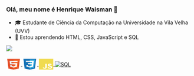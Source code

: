 ### Olá, meu nome é Henrique Waisman 👋
- 🎓 Estudante de Ciência da Computação na Universidade na Vila Velha (UVV)
- 📖 Estou aprendendo HTML, CSS, JavaScript e SQL

<div>
  <a href="https://github.com/henriquewaisman?tab=repositories">
  <!-- <img height="180em" src="https://github-readme-stats.vercel.app/api?username=henriquewaisman&show_icons=true&theme=dracula&include_all_commits=true&count_private=true"/> -->
  <img height="180em" src="https://github-readme-stats.vercel.app/api/top-langs/?username=henriquewaisman&layout=compact&langs_count=7&theme=dracula"/>
</div>

<div style="display: inline_block"><br>
  <img align="center" alt="HTML" height="30" width="40" src="https://raw.githubusercontent.com/devicons/devicon/master/icons/html5/html5-original.svg">
  <img align="center" alt="CSS" height="30" width="40" src="https://raw.githubusercontent.com/devicons/devicon/master/icons/css3/css3-original.svg">
  <img align="center" alt="Js" height="30" width="40" src="https://raw.githubusercontent.com/devicons/devicon/master/icons/javascript/javascript-plain.svg">
  <img align="center" alt="SQL" height="30" width="40"  src="https://cdn.jsdelivr.net/gh/devicons/devicon/icons/mysql/mysql-original.svg"/>
</div>
 
